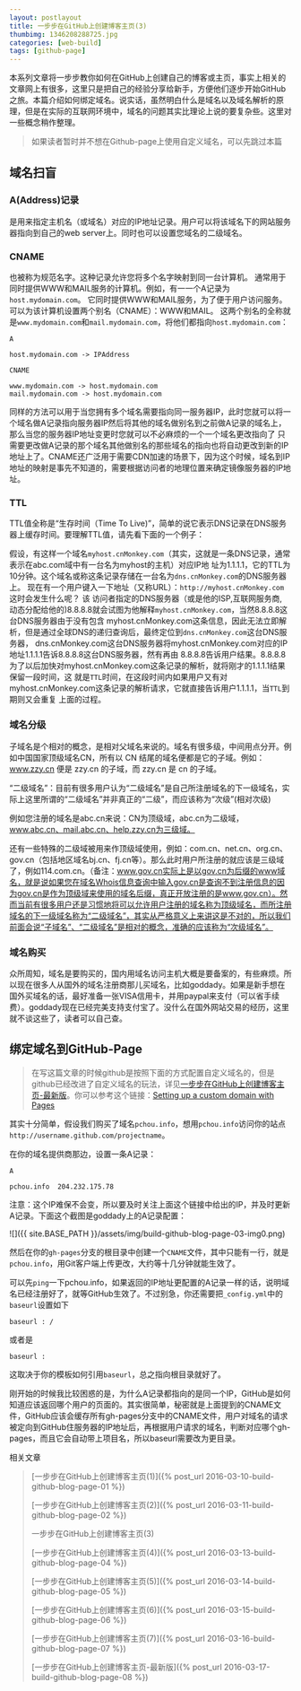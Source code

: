 ```yaml
---
layout: postlayout
title: 一步步在GitHub上创建博客主页(3)
thumbimg: 1346208288725.jpg
categories: [web-build]
tags: [github-page]
---
```


本系列文章将一步步教你如何在GitHub上创建自己的博客或主页，事实上相关的文章网上有很多，这里只是把自己的经验分享给新手，方便他们逐步开始GitHub之旅。本篇介绍如何绑定域名。说实话，虽然明白什么是域名以及域名解析的原理，但是在实际的互联网环境中，域名的问题其实比理论上说的要复杂些。这里对一些概念稍作整理。

> 如果读者暂时并不想在Github-page上使用自定义域名，可以先跳过本篇

## 域名扫盲 ##

### A(Address)记录 ##

是用来指定主机名（或域名）对应的IP地址记录。用户可以将该域名下的网站服务器指向到自己的web server上。同时也可以设置您域名的二级域名。

### CNAME ###

也被称为规范名字。这种记录允许您将多个名字映射到同一台计算机。 通常用于同时提供WWW和MAIL服务的计算机。例如，有一一个A记录为`host.mydomain.com`。 它同时提供WWW和MAIL服务，为了便于用户访问服务。可以为该计算机设置两个别名（CNAME）：WWW和MAIL。 这两个别名的全称就是`www.mydomain.com`和`mail.mydomain.com`，将他们都指向`host.mydomain.com`：

	A

	host.mydomain.com -> IPAddress

	CNAME

	www.mydomain.com -> host.mydomain.com
	mail.mydomain.com -> host.mydomain.com

同样的方法可以用于当您拥有多个域名需要指向同一服务器IP，此时您就可以将一个域名做A记录指向服务器IP然后将其他的域名做别名到之前做A记录的域名上，那么当您的服务器IP地址变更时您就可以不必麻烦的一个一个域名更改指向了 只需要更改做A记录的那个域名其他做别名的那些域名的指向也将自动更改到新的IP地址上了。CNAME还广泛用于需要CDN加速的场景下，因为这个时候，域名到IP地址的映射是事先不知道的，需要根据访问者的地理位置来确定镜像服务器的IP地址。


### TTL ###

TTL值全称是“生存时间（Time To Live)”，简单的说它表示DNS记录在DNS服务器上缓存时间。要理解TTL值，请先看下面的一个例子：

假设，有这样一个域名`myhost.cnMonkey.com`（其实，这就是一条DNS记录，通常表示在abc.com域中有一台名为myhost的主机）对应IP地 址为1.1.1.1，它的TTL为10分钟。这个域名或称这条记录存储在一台名为`dns.cnMonkey.com`的DNS服务器上。
现在有一个用户键入一下地址（又称URL）：`http://myhost.cnMonkey.com` 这时会发生什么呢？
该 访问者指定的DNS服务器（或是他的ISP,互联网服务商, 动态分配给他的)8.8.8.8就会试图为他解释`myhost.cnMonkey.com`，当然8.8.8.8这台DNS服务器由于没有包含 myhost.cnMonkey.com这条信息，因此无法立即解析，但是通过全球DNS的递归查询后，最终定位到`dns.cnMonkey.com`这台DNS服务器， dns.cnMonkey.com这台DNS服务器将myhost.cnMonkey.com对应的IP地址1.1.1.1告诉8.8.8.8这台DNS服务器，然有再由 8.8.8.8告诉用户结果。8.8.8.8为了以后加快对myhost.cnMonkey.com这条记录的解析，就将刚才的1.1.1.1结果保留一段时间，这 就是`TTL`时间，在这段时间内如果用户又有对myhost.cnMonkey.com这条记录的解析请求，它就直接告诉用户1.1.1.1，当`TTL`到期则又会重复 上面的过程。

### 域名分级 ###

子域名是个相对的概念，是相对父域名来说的。域名有很多级，中间用点分开。例如中国国家顶级域名CN，所有以 CN 结尾的域名便都是它的子域。例如：www.zzy.cn 便是 zzy.cn 的子域，而 zzy.cn 是 cn 的子域。

“二级域名”：目前有很多用户认为“二级域名”是自己所注册域名的下一级域名，实际上这里所谓的“二级域名”并非真正的“二级”，而应该称为“次级”(相对次级)

例如您注册的域名是abc.cn来说：CN为顶级域，abc.cn为二级域，www.abc.cn、mail.abc.cn、help.zzy.cn为三级域。

还有一些特殊的二级域被用来作顶级域使用，例如：com.cn、net.cn、org.cn、gov.cn（包括地区域名bj.cn、fj.cn等）。那么此时用户所注册的就应该是三级域了，例如114.com.cn。（备注：www.gov.cn实际上是以gov.cn为后缀的www域名，就是说如果您在域名Whois信息查询中输入gov.cn是查询不到注册信息的因为gov.cn是作为顶级域来使用的域名后缀，真正开放注册的是www.gov.cn）。然而当前有很多用户还是习惯地将可以允许用户注册的域名称为顶级域名，而所注册域名的下一级域名称为“二级域名”，其实从严格意义上来讲这是不对的，所以我们前面会说“子域名”、“二级域名”是相对的概念，准确的应该称为“次级域名”。

### 域名购买 ###

众所周知，域名是要购买的，国内用域名访问主机大概是要备案的，有些麻烦。所以现在很多人从国外的域名注册商那儿买域名，比如goddady。如果是新手想在国外买域名的话，最好准备一张VISA信用卡，并用paypal来支付（可以省手续费）。goddady现在已经完美支持支付宝了。没什么在国外网站交易的经历，这里就不谈这些了，读者可以自己查。

 

## 绑定域名到GitHub-Page ##

> 在写这篇文章的时候github是按照下面的方式配置自定义域名的，但是github已经改进了自定义域名的玩法，详见[一步步在GitHub上创建博客主页-最新版]()。你可以参考这个链接：[Setting up a custom domain with Pages](https://help.github.com/articles/setting-up-a-custom-domain-with-pages)

其实十分简单，假设我们购买了域名`pchou.info`，想用`pchou.info`访问你的站点`http://username.github.com/projectname`。

在你的域名提供商那边，设置一条A记录：

	A

	pchou.info  204.232.175.78

注意：这个IP难保不会变，所以要及时关注上面这个链接中给出的IP，并及时更新A记录。下面这个截图是goddady上的A记录配置：

![]({{ site.BASE_PATH }}/assets/img/build-github-blog-page-03-img0.png)

然后在你的`gh-pages`分支的根目录中创建一个`CNAME`文件，其中只能有一行，就是`pchou.info`，用Git客户端上传更改，大约等十几分钟就能生效了。

可以先`ping`一下pchou.info，如果返回的IP地址更配置的A记录一样的话，说明域名已经注册好了，就等GitHub生效了。不过别急，你还需要把`_config.yml`中的`baseurl`设置如下

	baseurl : /

或者是

	baseurl :


这取决于你的模板如何引用`baseurl`，总之指向根目录就好了。

刚开始的时候我比较困惑的是，为什么A记录都指向的是同一个IP，GitHub是如何知道应该返回哪个用户的页面的。其实很简单，秘密就是上面提到的CNAME文件，GitHub应该会缓存所有gh-pages分支中的CNAME文件，用户对域名的请求被定向到GitHub住服务器的IP地址后，再根据用户请求的域名，判断对应哪个gh-pages，而且它会自动带上项目名，所以baseurl需要改为更目录。

相关文章

> [一步步在GitHub上创建博客主页(1)]({% post_url 2016-03-10-build-github-blog-page-01 %})
>
> [一步步在GitHub上创建博客主页(2)]({% post_url 2016-03-11-build-github-blog-page-02 %})
>
> 一步步在GitHub上创建博客主页(3)
>
> [一步步在GitHub上创建博客主页(4)]({% post_url 2016-03-13-build-github-blog-page-04 %})
>
> [一步步在GitHub上创建博客主页(5)]({% post_url 2016-03-14-build-github-blog-page-05 %})
> 
> [一步步在GitHub上创建博客主页(6)]({% post_url 2016-03-15-build-github-blog-page-06 %})
> 
> [一步步在GitHub上创建博客主页(7)]({% post_url 2016-03-16-build-github-blog-page-07 %})
> 
> [一步步在GitHub上创建博客主页-最新版]({% post_url 2016-03-17-build-github-blog-page-08 %})